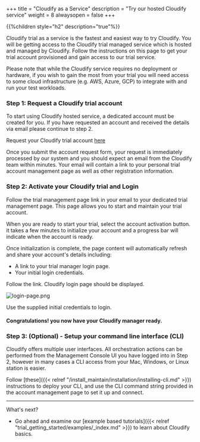 +++
title = "Cloudify as a Service"
description = "Try our hosted Cloudify service"
weight = 8
alwaysopen = false
+++

{{%children style="h2" description="true"%}}

Cloudify trial as a service is the fastest and easiest way to try Cloudify.
You will be getting access to the Cloudify trial managed service which is hosted and managed by Cloudify. Follow the instructions on this page to get your trial account provisioned and gain access to our trial service.

Please note that while the Cloudify service requires no deployment or hardware, if you wish to gain the most from your trial you will need access to some cloud infrastructure (e.g. AWS, Azure, GCP) to integrate with and run your test workloads.

### Step 1: Request a Cloudify trial account

To start using Cloudify hosted service, a dedicated account must be created for you.
If you have requested an account and received the details via email please continue to step 2.

Request your Cloudify trial account [here](https://cloudify.co/download/)

Once you submit the account request form, your request is immediately processed by our system and you should expect an email from the Cloudify team within minutes. Your email will contain a link to your personal trial account management page as well as other registration information.


### Step 2: Activate your Cloudify trial and Login

Follow the trial management page link in your email to your dedicated trial management page. This page allows you to start and maintain your trial account.

When you are ready to start your trial, select the account activation button. it takes a few minutes to initialize your account and a progress bar will indicate when the account is ready.

Once initialization is complete, the page content will automatically refresh and share your account's details including:

* A link to your trial manager login page.
* Your initial login credentials.

Follow the link. Cloudify login page should be displayed.

![login-page.png]( /images/ui/login/login-page.png )

Use the supplied initial credentials to login.

#### Congratulations! you now have your Cloudify manager ready.


### Step 3: (Optional) - Setup your command line interface (CLI)

Cloudify offers multiple user interfaces. All orchestration actions can be performed from the Management Console UI you have logged into in Step 2, however in many cases a CLI access from your Mac, Windows, or Linux station is easier.

Follow [these]({{< relref "/install_maintain/installation/installing-cli.md" >}}) instructions to deploy your CLI, and use the CLI command string provided in the account management page to set it up and connect.


____


What's next?

* Go ahead and examine our [example based tutorials]({{< relref "trial_getting_started/examples/_index.md" >}}) to learn about Cloudify basics.
